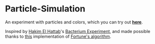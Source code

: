 # Particle-Simulation
An experiment with particles and colors, which you can try out [**here**](https://sbuckleybonanno.github.io/Particle-Simulation/). 

Inspired by [Hakim El Hattab](http://hakim.se/)'s [Bacterium Experiment](http://lab.hakim.se/bacterium/01/), and made possible thanks to [this](https://github.com/gorhill/Javascript-Voronoi) implementation of [Fortune's algorithm](https://en.wikipedia.org/wiki/Fortune%27s_algorithm). 


